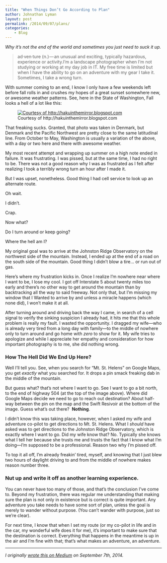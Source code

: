 ```yaml
---
title: "When Things Don’t Go According to Plan"
author: Johnathan Lyman
layout: post
permalink: /2014/09/07/plans/
categories:
    - Blog
---
```


_Why it’s not the end of the world and sometimes you just need to suck it up._

> ad·ven·ture (n.) — an unusual and exciting, typically hazardous, experience or activity.I’m a landscape photographer when I’m not studying or working at my day job in IT. My free time is limited but when I have the ability to go on an adventure with my gear I take it. Sometimes, I take a wrong turn.

With summer coming to an end, I know I only have a few weekends left before fall rolls in and crushes my hopes of a great sunset somewhere new, or awesome weather patterns. See, here in the State of Washington, Fall looks a hell of a lot like this:

<figure id="attachment_128" style="width: 1024px;" class="wp-caption aligncenter"><a href="https://i1.wp.com/johnathanlyman.com/wp-content/uploads/2015/01/2009-09-27-16.31.04.jpg"><img class="wp-image-128 size-large" src="https://i1.wp.com/johnathanlyman.com/wp-content/uploads/2015/01/2009-09-27-16.31.04-1024x768.jpg?resize=882%2C662" alt="Courtesy of http://hakuinthemirror.blogspot.com" data-recalc-dims="1"></a><figcaption class="wp-caption-text">Courtesy of http://hakuinthemirror.blogspot.com</figcaption></figure>That freaking sucks. Granted, that photo was taken in Denmark, but Denmark and the Pacific Northwest are pretty close to the same latitudinal line. From October to May, Washington is usually a variation of the above, with a day or two here and there with awesome weather.

My most recent attempt and wrapping up summer on a high note ended in failure. It was frustrating. I was pissed, but at the same time, I had no right to be. There was not a good reason why I was as frustrated as I felt after realizing I took a terribly wrong turn an hour after I made it.

But I was upset, nonetheless. Good thing I had cell service to look up an alternate route.

Oh wait.

I didn’t.

Crap.

Now what?

Do I turn around or keep going?

Where the hell am I?

My original goal was to arrive at the Johnston Ridge Observatory on the northwest side of the mountain. Instead, I ended up at the end of a road on the south side of the mountain. Good thing I didn’t blow a tire… or run out of gas.

Here’s where my frustration kicks in. Once I realize I’m nowhere near where I want to be, I lose my cool. I got off Interstate 5 about twenty miles too early and there’s no other way to get around the mountain than by backtracking all the way to said freeway. Not only that, but I’m missing my window that I Wanted to arrive by and unless a miracle happens (which none did), I won’t make it at all.

After turning around and driving back the way I came, in search of a cell signal to verify the sinking suspicion I already had, it hits me that this whole problem is really my fault. I wasted the opportunity. I dragged my wife—who is already very tired from a long day with family—to the middle of nowhere only to turn around and go home with&nbsp;_zero_&nbsp;to show for it. My wife tries to apologize and while I appreciate her empathy and consideration for how important photography is to me, she did nothing wrong.

### How The Hell Did We End Up Here?
Well I’ll tell you. See, when you search for “Mt. St. Helens” on Google Maps, you get&nbsp;_exactly_&nbsp;what you searched for. It drops a pin smack freaking dab in the middle of the mountain.

But guess what? that’s not where I want to go. See I want to go a bit north, to the end of highway 504 (at the top of the image above). Where did Google Maps decide we need to go to reach out destination? About half-way between the pin on the map and the Swift Resivoir at the bottom of the image. Guess what’s out there?&nbsp; **Nothing**.

I didn’t know this was taking place, however, when I asked my wife and adventure co-pilot to get directions to Mt. St. Helens. What I&nbsp;_should_&nbsp;have asked was to get directions to the Johnston Ridge Observatory, which is exactly where I want to go. Did my wife know that? No. Typically she knows what I tell her because she trusts me and trusts the fact that I know what I’m doing—I’m supposed to be a professional. Reason two why I’m pissed off.

To top it all off, I’m already freakin’ tired, myself, and knowing that I just blew two hours of daylight driving to and from the middle of nowhere makes reason number three.

### Nut up and write it off as another learning experience.
You can never have too many of those, and that’s the conclusion I’ve come to. Beyond my frustration, there was regular me understanding that making sure the plan is not only in existence but is correct is quite important. Any adventure you take needs to have some sort of plan, unless the goal is merely to wander without purpose. (You can’t wander with purpose, just so we’re clear).

For next time, I know that when I set my route (or my co-pilot in life and in the car, my wonderful wife does it for me), it’s important to make sure that the destination is correct. Everything that happens in the meantime is up in the air and I’m fine with that; that’s what makes an adventure, an adventure.

* * *
_I originally [wrote this on Medium](https://medium.com/@jlyman/when-things-dont-go-according-to-plan-57770b94c847) on September 7th, 2014._

